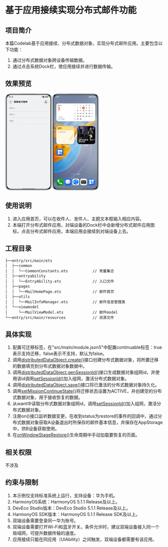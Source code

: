 # 基于应用接续实现分布式邮件功能

## 项目简介

本篇Codelab基于应用接续、分布式数据对象，实现分布式邮件应用。主要包含以下功能：

1. 通过分布式数据对象跨设备传输数据。
2. 通过点击系统Dock栏，使应用接续并进行数据传输。

## 效果预览

<img src="./screenshots/devices/email.gif" width="300"> 

## 使用说明

1. 进入应用首页，可以在收件人、发件人、主题文本框输入相应内容。
2. 本端打开分布式邮件应用，对端设备的Dock栏中会新增分布式邮件应用图标，点击分布式邮件应用，本端应用会接续到对端设备上去。

## 工程目录

```
├──entry/src/main/ets
│  ├──common
│  │  └──CommonConstants.ets           // 常量集合
│  ├──entryability
│  │  └──EntryAbility.ets              // 入口文件
│  ├──pages
│  │  └──MailHomePage.ets              // 邮件首页
│  ├──utils
│  │  └──MailInfoManager.ets           // 邮件信息管理类
│  └──viewmodel
│     └──MailViewModel.ets             // 邮件model
└──entry/src/main/resources            // 资源文件
```

## 具体实现

1. 配置可迁移标签，在"src/main/module.json5"中配置continuable标签：true表示支持迁移，false表示不支持，默认为false。
2. 调用[distributedDataObject.create()](https://developer.huawei.com/consumer/cn/doc/harmonyos-references/js-apis-data-distributedobject#distributeddataobjectcreate9)接口创建分布式数据对象，将所要迁移的数据填充到分布式数据对象数据中。
3. 调用[distributedDataObject.genSessionId()](https://developer.huawei.com/consumer/cn/doc/harmonyos-references/js-apis-data-distributedobject#distributeddataobjectgensessionid)接口生成数据对象组网id，并使用该id调用[setSessionId()](https://developer.huawei.com/consumer/cn/doc/harmonyos-references/js-apis-data-distributedobject#setsessionid9)加入组网，激活分布式数据对象。
4. 调用[distributedDataObject.save()](https://developer.huawei.com/consumer/cn/doc/harmonyos-references/js-apis-data-distributedobject#save9)接口将已激活的分布式数据对象持久化。
5. 调用[setMissionContinueState()](https://developer.huawei.com/consumer/cn/doc/harmonyos-references/js-apis-inner-application-uiabilitycontext#setmissioncontinuestate10)将迁移状态设置为ACTIVE，并创建空的分布式数据对象，用于接收恢复的数据。
6. 从want中读取分布式数据对象组网id，调用[setSessionId()](https://developer.huawei.com/consumer/cn/doc/harmonyos-references/js-apis-data-distributedobject#setsessionid9)加入组网，激活分布式数据对象。
7. 注册on()接口监听数据变更，在收到status为restore的事件的回调中，通过分布式数据对象获取A设备退出时所保存的邮件基本信息，并保存在AppStorage中，供B设备获取使用。
8. 在[onWindowStageRestore()](https://developer.huawei.com/consumer/cn/doc/harmonyos-references/js-apis-app-ability-abilitylifecyclecallback#onwindowstagerestore12)生命周期中手动加载要恢复的页面。

## 相关权限

不涉及

## 约束与限制

1. 本示例仅支持标准系统上运行，支持设备：华为手机。
2. HarmonyOS系统：HarmonyOS 5.1.1 Release及以上。
3. DevEco Studio版本：DevEco Studio 5.1.1 Release及以上。
4. HarmonyOS SDK版本：HarmonyOS 5.1.1 Release SDK及以上。
5. 双端设备需要登录同一华为账号。
6. 双端设备需要打开Wi-Fi和蓝牙开关。条件允许时，建议双端设备接入同一个局域网，可提升数据传输的速度。
7. 应用接续只能在同应用（UIAbility）之间触发，双端设备都需要有该应用。
